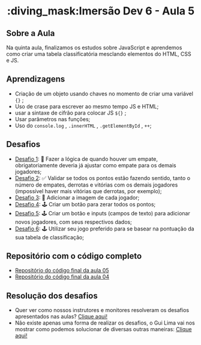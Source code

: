 <h1 align="center">:diving_mask:Imersão Dev 6 - Aula 5</h1>

## **Sobre a Aula**

Na quinta aula, finalizamos os estudos sobre JavaScript e aprendemos como criar uma tabela classificatória mesclando elementos do HTML, CSS e JS.

## **Aprendizagens** 

- Criação de um objeto usando chaves no momento de criar uma variável `{}` ;
- Uso de crase para escrever ao mesmo tempo JS  e HTML;
- usar a sintaxe de cifrão para colocar JS `${}` ;
- Usar parâmetros nas funções;
- Uso do `console.log` , `.innerHTML` , `.getElementById` , `++`;

## **Desafios**

* [Desafio 1](https://github.com/RodrigoHarder/Imersao_Dev_6/tree/aula_5/aula_5): :handshake: Fazer a lógica de quando houver um empate, obrigatoriamente deveria já ajustar como empate para os demais jogadores;
* [Desafio 2](https://github.com/RodrigoHarder/Imersao_Dev_6/tree/aula_5/aula_5): :white_check_mark: Validar se todos os pontos estão fazendo sentido, tanto o número de empates, derrotas e vitórias com os demais jogadores (impossível haver mais vitórias que derrotas, por exemplo);
* [Desafio 3](https://github.com/RodrigoHarder/Imersao_Dev_6/tree/aula_5/aula_5): :bust_in_silhouette: Adicionar a imagem de cada jogador;
* [Desafio 4](https://github.com/RodrigoHarder/Imersao_Dev_6/tree/aula_5/aula_5): :joystick: Criar um botão para zerar todos os pontos;
* [Desafio 5](https://github.com/RodrigoHarder/Imersao_Dev_6/tree/aula_5/aula_5): :joystick: Criar um botão e inputs (campos de texto) para adicionar novos jogadores, com seus respectivos dados;
* [Desafio 6](https://github.com/RodrigoHarder/Imersao_Dev_6/tree/aula_5/aula_5): :joystick: Utilizar seu jogo preferido para se basear na pontuação da sua tabela de classificação;

## **Repositório com o código completo**

* [Repositório do código final da aula 05](https://codepen.io/guilimadev/pen/gOKvyyG)
* [Repositório do código final da aula 04](https://codepen.io/guilimadev/pen/ExRQMdp)

## **Resolução dos desafios**

* Quer ver como nossos instrutores e monitores resolveram os desafios apresentados nas aulas? [Clique aqui!](https://codepen.io/collection/jbeakx)
* Não existe apenas uma forma de realizar os desafios, o Gui Lima vai nos mostrar como podemos solucionar de diversas outras maneiras: [Clique aqui!](https://github.com/guilhermeonrails/desafios_da_imerssao/blob/main/README.md)
